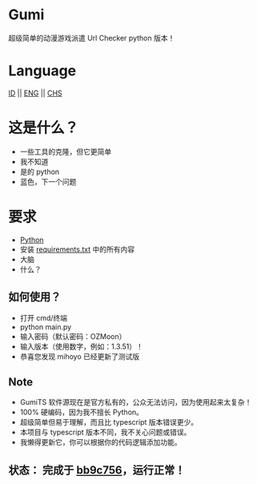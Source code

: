 # Gumi

超级简单的动漫游戏派遣 Url Checker python 版本！

# Language
[ID](https://github.com/Megawangi/Gumi/README.md) || [ENG](https://github.com/Megawangi/Gumi/README_en-US.md) || [CHS](https://github.com/Megawangi/Gumi/README_zh-CN.md)

# 这是什么？

- 一些工具的克隆，但它更简单 
- 我不知道 
- 是的 python
- 蓝色，下一个问题

# 要求

- [Python](https://www.python.org/downloads/)
- 安装 [requirements.txt](https://github.com/Megawangi/Gumi/requirements.txt) 中的所有内容
- 大脑
- 什么？

## 如何使用？

- 打开 cmd/终端 
- python main.py 
- 输入密码（默认密码：OZMoon）
- 输入版本（使用数字，例如：1.3.51）！
- 恭喜您发现 mihoyo 已经更新了测试版

## Note

- GumiTS 软件源现在是官方私有的，公众无法访问，因为使用起来太复杂！
- 100% 硬编码，因为我不擅长 Python。
- 超级简单但易于理解，而且比 typescript 版本错误更少。
- 本项目与 typescript 版本不同，我不关心问题或错误。
- 我懒得更新它，你可以根据你的代码逻辑添加功能。


## 状态： 完成于 [bb9c756](https://github.com/Megawangi/Gumi/commit/bb9c756196ca1f0d9c952f2c9a80b62b0d91660c)，运行正常！